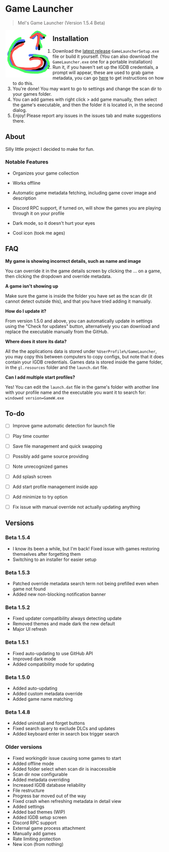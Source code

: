 # Game Launcher
>  Mel's Game Launcher (Version 1.5.4 Beta)



<img src="Assets/gamelauncher.png" width=150 style="float:left;" />

## Installation

1. Download the [latest release](https://github.com/Melodi17/GameLauncher/releases/latest) `GameLauncherSetup.exe` file
   or build it yourself. (You can also download the `GameLauncher.exe` one for a portable installation)
2. Run it, if you haven't set up the IGDB credentials, a prompt will appear, these are used to grab game metadata, you can go [here](https://api-docs.igdb.com/#getting-started:~:text=NOW%2C%20IT%27S%20FREE!-,Account%20Creation,usage%20under%20the%20terms%20of%20the%20Twitch%20Developer%20Service%20Agreement.,-Note%3A%20We) to get instructions on how to do this.
3. You're done! You may want to go to settings and change the scan dir to your games folder.
4. You can add games with right click > add game manually, then select the game's executable, and then the folder it is located in, in the second dialog.
5. Enjoy! Please report any issues in the issues tab and make suggestions there.



## About

Silly little project I decided to make for fun.

### Notable Features

- Organizes your game collection
- Works offline

- Automatic game metadata fetching, including game cover image and description
- Discord RPC support, if turned on, will show the games you are playing through it on your profile
- Dark mode, so it doesn't hurt your eyes
- Cool icon (took me ages)



## FAQ

**My game is showing incorrect details, such as name and image**

You can override it in the game details screen by clicking the ... on a game, then clicking the dropdown and override metadata.



**A game isn't showing up**

Make sure the game is inside the folder you have set as the scan dir (it cannot detect outside this), and that you have tried adding it manually.



**How do I update it?**

From version 1.5.0 and above, you can automatically update in settings using the "Check for updates" button, alternatively you can download and replace the executable manually from the GitHub.



**Where does it store its data?**

All the the applications data is stored under `%UserProfile%/GameLauncher`, you may copy this between computers to copy configs, but note that it does contain your IGDB credentials. Games data is stored inside the game folder, in the `gl.resources` folder and the `launch.dat` file.



**Can I add multiple start profiles?**

Yes! You can edit the `launch.dat` file in the game's folder with another line with your profile name and the executable you want it to search for: `windowed version=GameW.exe`




## To-do

- [ ] Improve game automatic detection for launch file
- [ ] Play time counter
- [ ] Save file management and quick swapping
- [ ] Possibly add game source providing
- [ ] Note unrecognized games
- [ ] Add splash screen
- [ ] Add start profile management inside app
- [ ] Add minimize to try option
- [ ] Fix issue with manual override not actually updating anything



## Versions

### Beta 1.5.4

- I know its been a while, but I'm back! Fixed issue with games restoring themselves after forgetting them
- Switching to an installer for easier setup

### Beta 1.5.3

- Patched override metadata search term not being prefilled even when game not found
- Added new non-blocking notification banner

### Beta 1.5.2

- Fixed updater compatibility always detecting update
- Removed themes and made dark the new default
- Major UI refresh

### Beta 1.5.1

- Fixed auto-updating to use GitHub API
- Improved dark mode
- Added compatibility mode for updating

### Beta 1.5.0

- Added auto-updating
- Added custom metadata override
- Added game name matching

### Beta 1.4.8

- Added uninstall and forget buttons
- Fixed search query to exclude DLCs and updates
- Added keyboard enter in search box trigger search

### Older versions

- Fixed workingdir issue causing some games to start
- Added offline mode
- Added folder select when scan dir is inaccessible
- Scan dir now configurable
- Added metadata overriding
- Increased IGDB database reliability
- File restructure
- Progress bar moved out of the way
- Fixed crash when refreshing metadata in detail view
- Added settings
- Added bad themes (WIP)
- Added IGDB setup screen
- Discord RPC support
- External game process attachment
- Manually add games
- Rate limiting protection
- New icon (from nothing)